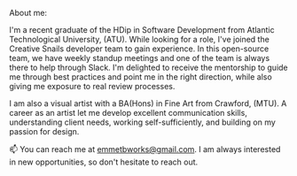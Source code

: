 About me:

I'm a recent graduate of the HDip in Software Development from Atlantic Technological University, (ATU). 
While looking for a role, I've joined the Creative Snails developer team to gain experience. In this open-source team, we have weekly standup meetings and one of the team is always there to help through Slack. 
I'm delighted to receive the mentorship to guide me through best practices and point me in the right direction, while also giving me exposure to real review processes.

I am also a visual artist with a BA(Hons) in Fine Art from Crawford, (MTU).
A career as an artist let me develop excellent communication skills, understanding client needs, working self-sufficiently, and building on my passion for design.

📫 You can reach me at emmetbworks@gmail.com. I am always interested in new opportunities, so don't hesitate to reach out.
